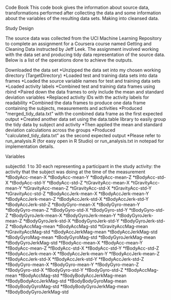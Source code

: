 Code Book
This code book gives the information about source data, transformations performed after collecting the data and 
some information about the variables of the resulting data sets. Making into cleansed data.

Study Design

The source data was collected from the UCI Machine Learning Repository to complete an assignment for
a Coursera course named Getting and Cleaning Data instructed by Jeff Leek. 
The assignment involved working with the data set and producing tidy data representation of the source data.
Below is a list of the operations done to achieve the outputs.


Downloaded the data set
*Unzipped the data set into my chosen working directory (TargetDirectory)
*Loaded test and training data sets into data frames
*Loaded the source variable names for test and training data sets
*Loaded activity labels
*Combined test and training data frames using rbind
*Paired down the data frames to only include the mean and standard deviation variables
*Replaced activity IDs with the activity labels for readability
*Combined the data frames to produce one data frame containing the subjects, measurements and activities
*Produced "merged_tidy_data.txt" with the combined data frame as the first expected output
*Created another data set using the data.table library to easily group the tidy data by subject and activity
*Then applied the mean and standard deviation calculations across the groups
*Produced "calculated_tidy_data.txt" as the second expected output
*Please refer to run_analysis.R (for easy open in R Studio) or run_analysis.txt in notepad for implementation details.

Variables

subjectId: 1 to 30 each representing a participant in the study
activity: the activity that the subject was doing at the time of the measurement
*tBodyAcc-mean-X
*tBodyAcc-mean-Y
*tBodyAcc-mean-Z
*tBodyAcc-std-X
*tBodyAcc-std-Y
*tBodyAcc-std-Z
*tGravityAcc-mean-X
*tGravityAcc-mean-Y
*tGravityAcc-mean-Z
*tGravityAcc-std-X
*tGravityAcc-std-Y
*tGravityAcc-std-Z
*tBodyAccJerk-mean-X
*tBodyAccJerk-mean-Y
*tBodyAccJerk-mean-Z
*tBodyAccJerk-std-X
*tBodyAccJerk-std-Y
*tBodyAccJerk-std-Z
*tBodyGyro-mean-X
*tBodyGyro-mean-Y
*tBodyGyro-mean-Z
*tBodyGyro-std-X
*tBodyGyro-std-Y
*tBodyGyro-std-Z
*tBodyGyroJerk-mean-X
*tBodyGyroJerk-mean-Y
*tBodyGyroJerk-mean-Z
*tBodyGyroJerk-std-X
*tBodyGyroJerk-std-Y
*tBodyGyroJerk-std-Z
*tBodyAccMag-mean
*tBodyAccMag-std
*tGravityAccMag-mean
*tGravityAccMag-std
*tBodyAccJerkMag-mean
*tBodyAccJerkMag-std
*tBodyGyroMag-mean
*tBodyGyroMag-std
*tBodyGyroJerkMag-mean
*tBodyGyroJerkMag-std
*fBodyAcc-mean-X
*fBodyAcc-mean-Y
*fBodyAcc-mean-Z
*fBodyAcc-std-X
*fBodyAcc-std-Y
*fBodyAcc-std-Z
*fBodyAccJerk-mean-X
*fBodyAccJerk-mean-Y
*fBodyAccJerk-mean-Z
*fBodyAccJerk-std-X
*fBodyAccJerk-std-Y
*fBodyAccJerk-std-Z
*fBodyGyro-mean-X
*fBodyGyro-mean-Y
*fBodyGyro-mean-Z
*fBodyGyro-std-X
*fBodyGyro-std-Y
*fBodyGyro-std-Z
*fBodyAccMag-mean
*fBodyAccMag-std
*fBodyBodyAccJerkMag-mean
*fBodyBodyAccJerkMag-std
*fBodyBodyGyroMag-mean
*fBodyBodyGyroMag-std
*fBodyBodyGyroJerkMag-mean
*fBodyBodyGyroJerkMag-std
